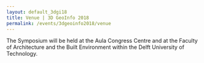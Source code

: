 ```yaml
---
layout: default_3dgi18
title: Venue | 3D GeoInfo 2018
permalink: /events/3dgeoinfo2018/venue
---
```


The Symposium will be held at the Aula Congress Centre and at the Faculty of Architecture and the Built Environment within the Delft University of Technology.